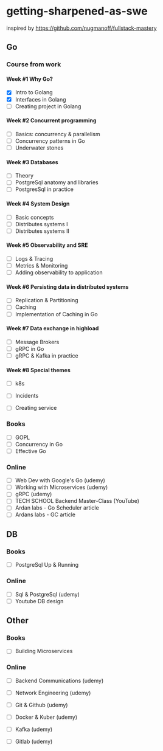# getting-sharpened-as-swe
inspired by https://github.com/nugmanoff/fullstack-mastery

## Go

### Course from work

#### Week #1 Why Go?
- [x] Intro to Golang
- [x] Interfaces in Golang
- [ ] Creating project in Golang

#### Week #2 Concurrent programming
- [ ] Basics: concurrency & parallelism
- [ ] Concurrency patterns in Go
- [ ] Underwater stones

#### Week #3 Databases
- [ ] Theory
- [ ] PostgreSql anatomy and libraries
- [ ] PostgresSql in practice

#### Week #4 System Design
- [ ] Basic concepts
- [ ] Distributes systems I
- [ ] Distributes systems II

#### Week #5 Observability and SRE
- [ ] Logs & Tracing
- [ ] Metrics & Monitoring
- [ ] Adding observability to application

#### Week #6 Persisting data in distributed systems
- [ ] Replication & Partitioning
- [ ] Caching
- [ ] Implementation of Caching in Go

#### Week #7 Data exchange in highload
- [ ] Message Brokers
- [ ] gRPC in Go
- [ ] gRPC & Kafka in practice

#### Week #8 Special themes
- [ ] k8s 
- [ ] Incidents
- [ ] Creating service


### Books
- [ ] GOPL
- [ ] Concurrency in Go
- [ ] Effective Go

### Online
- [ ] Web Dev with Google's Go (udemy)
- [ ] Working with Microservices (udemy)
- [ ] gRPC (udemy)
- [ ] TECH SCHOOL Backend Master-Class (YouTube)
- [ ] Ardan labs - Go Scheduler article
- [ ] Ardans labs - GC article

## DB
### Books
- [ ] PostgreSql Up & Running

### Online
- [ ] Sql & PostgreSql (udemy)
- [ ] Youtube DB design

## Other
### Books
- [ ] Building Microservices

### Online
- [ ] Backend Communications (udemy)
- [ ] Network Engineering (udemy)
- [ ] Git & Github (udemy)
- [ ] Docker & Kuber (udemy)
- [ ] Kafka (udemy)
- [ ] Gitlab (udemy)

















